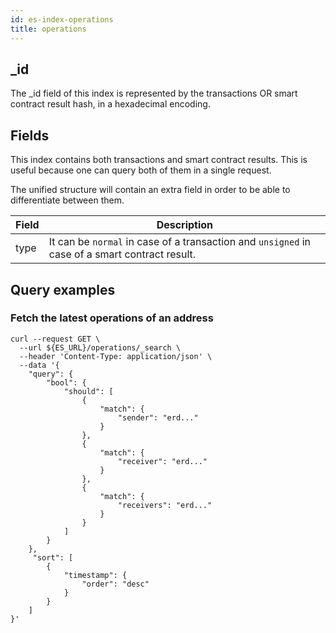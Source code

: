 ```yaml
---
id: es-index-operations
title: operations
---
```



## _id

The _id field of this index is represented by the transactions OR smart contract result hash, in a hexadecimal encoding.

## Fields

This index contains both transactions and smart contract results. This is useful because one can query both of them in a single request.

The unified structure will contain an extra field in order to be able to differentiate between them.

| Field | Description                                                                                    |
|-------|------------------------------------------------------------------------------------------------|
| type  | It can be `normal` in case of a transaction and `unsigned` in case of a smart contract result. |


## Query examples

### Fetch the latest operations of an address

```
curl --request GET \
  --url ${ES_URL}/operations/_search \
  --header 'Content-Type: application/json' \
  --data '{
	"query": {
		"bool": {
			"should": [
				{
					"match": {
						"sender": "erd..."
					}
				},
				{
					"match": {
						"receiver": "erd..."
					}
				},
				{
					"match": {
						"receivers": "erd..."
					}
				}
			]
		}
	},
	 "sort": [
        {
            "timestamp": {
                "order": "desc"
            }
        }
    ]
}'
```
